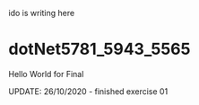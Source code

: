 ido is writing here
# dotNet5781_5943_5565
Hello World
for Final 


UPDATE: 26/10/2020 - finished exercise 01  






